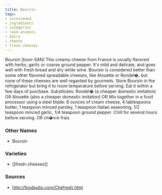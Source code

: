 ```yaml
---
title: Boursin
tags:
- unreviewed
- ingredients
- categories
- land-animals
- dairy
- cheese
- fresh-cheeses
---
```

Boursin [boor-SAN] This creamy cheese from France is usually flavored with herbs, garlic or coarse ground pepper. It's mild and delicate, and goes well with fresh bread and dry white wine. Boursin is considered better than some other flavored spreadable cheeses, like Alouette or Rondel�, but none of these cheeses are well regarded by gourmets. Store Boursin in the refrigerator but bring it to room temperature before serving. Eat it within a few days of purchase. Substitutes: Rondel� (a cheaper domestic imitation) OR Alouette (also a cheaper domestic imitation) OR Mix together in a food processor using a steel blade: 8 ounces of cream cheese, 4 tablespoons butter, 1 teaspoon minced parsley, 1 teaspoon Italian seasoning, 1/2 teaspoon minced garlic, 1/4 teaspoon ground pepper. Chill for several hours before serving. OR ch�vre frais

### Other Names

* Boursin

### Varieties

* [[fresh-cheeses]]

### Sources
* http://foodsubs.com/Chefresh.html
